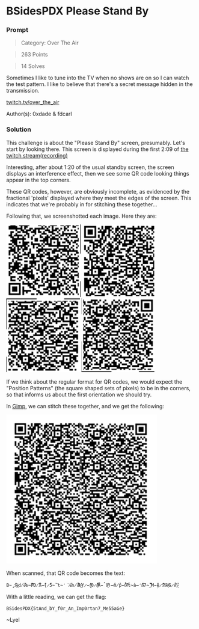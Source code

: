 # BSidesPDX Please Stand By

### Prompt

> Category: Over The Air

> 263 Points

> 14 Solves

Sometimes I like to tune into the TV when no shows are on so I can watch the test pattern. I like to believe that there's a secret message hidden in the transmission.

[twitch.tv/over_the_air](https://twitch.tv/over_the_air)

Author(s): 0xdade & fdcarl

### Solution

This challenge is about the "Please Stand By" screen, presumably. Let's start by looking there. This screen is displayed during the first 2:09 of [the twitch stream(recording)](https://youtu.be/_QgPMyRBBKM)

Interesting, after about 1:20 of the usual standby screen, the screen displays an interference effect, then we see some QR code looking things appear in the top corners. 

These QR codes, however, are obviously incomplete, as evidenced by the fractional 'pixels' displayed where they meet the edges of the screen. This indicates that we're probably in for stitching these together...

Following that, we screenshotted each image. Here they are:

![Image](bl.png)
![Image](tl.png)
![Image](br.png)
![Image](tr.png)

If we think about the regular format for QR codes, we would expect the "Position Patterns" (the square shaped sets of pixels) to be in the corners, so that informs us about the first orientation we should try.

In [Gimp](https://www.gimp.org/), we can stitch these together, and we get the following:

![Image](final_qr.png)

When scanned, that QR code becomes the text:

`B̴̡̋S̴̫͂i̷͎͘d̸̅́e̷͌̕s̴̓̈P̶͊̅D̸̑̽Ẍ̶́̑{̷̽́5̴̆͘t̴̒͘A̷͑͆n̸̏̈́d̴̶͗͂̄̑b̶͛͜Y̷̵̖̤̓̇f̵̽͛0̷̾̓r̸̵̛͎͝͝Ã̵̚n̸̶̮̏͑͒!̶́̔m̸̍̋p̵̊̇0̴̆͠r̵͂́ẗ̴̔a̶̒̽n̴̈́͒7̴̎̔_̸͆̾M̵̗̑ĕ̷̈́5̵̊͂5̴̊͂a̶͔͝G̷̉̕ë̸́͐}̷͉̚`

With a little reading, we can get the flag:

```
BSidesPDX{5tAnd_bY_f0r_An_Imp0rtan7_Me55aGe}
```

~Lyel
